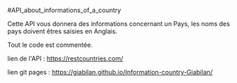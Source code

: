 #API_about_informations_of_a_country

Cette API vous donnera des informations concernant un Pays,
les noms des pays doivent êtres saisies en Anglais.

Tout le code est commentée.

lien de l'API : https://restcountries.com/

lien git pages : https://giabilan.github.io/Information-country-Giabilan/
